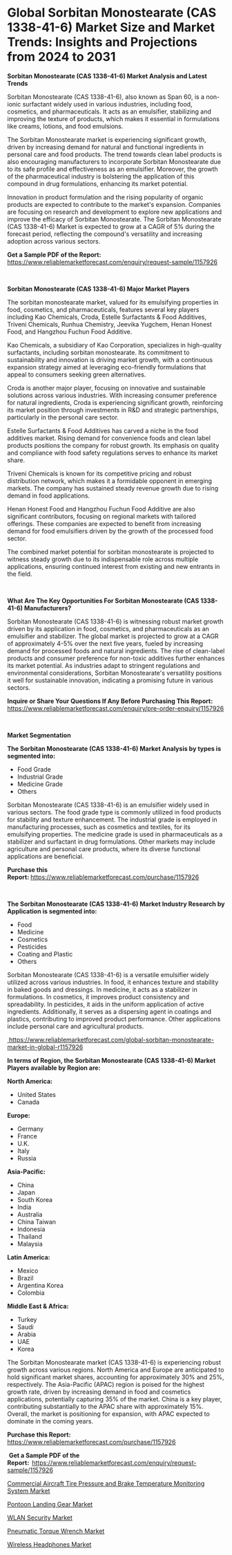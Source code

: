 <p><h1>Global Sorbitan Monostearate (CAS 1338-41-6) Market Size and Market Trends: Insights and Projections from 2024 to 2031</h1></p><p><strong>Sorbitan Monostearate (CAS 1338-41-6) Market Analysis and Latest Trends</strong></p>
<p><p>Sorbitan Monostearate (CAS 1338-41-6), also known as Span 60, is a non-ionic surfactant widely used in various industries, including food, cosmetics, and pharmaceuticals. It acts as an emulsifier, stabilizing and improving the texture of products, which makes it essential in formulations like creams, lotions, and food emulsions.</p><p>The Sorbitan Monostearate market is experiencing significant growth, driven by increasing demand for natural and functional ingredients in personal care and food products. The trend towards clean label products is also encouraging manufacturers to incorporate Sorbitan Monostearate due to its safe profile and effectiveness as an emulsifier. Moreover, the growth of the pharmaceutical industry is bolstering the application of this compound in drug formulations, enhancing its market potential.</p><p>Innovation in product formulation and the rising popularity of organic products are expected to contribute to the market's expansion. Companies are focusing on research and development to explore new applications and improve the efficacy of Sorbitan Monostearate. The Sorbitan Monostearate (CAS 1338-41-6) Market is expected to grow at a CAGR of 5% during the forecast period, reflecting the compound's versatility and increasing adoption across various sectors.</p></p>
<p><strong>Get a Sample PDF of the Report:&nbsp;</strong> <a href="https://www.reliablemarketforecast.com/enquiry/request-sample/1157926?utm_campaign=1129&utm_medium=2&utm_source=Github&utm_content=ia&utm_term=17112024&utm_id=sorbitan-monostearate-cas-1338-41-6">https://www.reliablemarketforecast.com/enquiry/request-sample/1157926</a></p>
<p>&nbsp;</p>
<p><strong>Sorbitan Monostearate (CAS 1338-41-6) Major Market Players</strong></p>
<p><p>The sorbitan monostearate market, valued for its emulsifying properties in food, cosmetics, and pharmaceuticals, features several key players including Kao Chemicals, Croda, Estelle Surfactants & Food Additives, Triveni Chemicals, Runhua Chemistry, Jeevika Yugchem, Henan Honest Food, and Hangzhou Fuchun Food Additive. </p><p>Kao Chemicals, a subsidiary of Kao Corporation, specializes in high-quality surfactants, including sorbitan monostearate. Its commitment to sustainability and innovation is driving market growth, with a continuous expansion strategy aimed at leveraging eco-friendly formulations that appeal to consumers seeking green alternatives.</p><p>Croda is another major player, focusing on innovative and sustainable solutions across various industries. With increasing consumer preference for natural ingredients, Croda is experiencing significant growth, reinforcing its market position through investments in R&D and strategic partnerships, particularly in the personal care sector.</p><p>Estelle Surfactants & Food Additives has carved a niche in the food additives market. Rising demand for convenience foods and clean label products positions the company for robust growth. Its emphasis on quality and compliance with food safety regulations serves to enhance its market share.</p><p>Triveni Chemicals is known for its competitive pricing and robust distribution network, which makes it a formidable opponent in emerging markets. The company has sustained steady revenue growth due to rising demand in food applications.</p><p>Henan Honest Food and Hangzhou Fuchun Food Additive are also significant contributors, focusing on regional markets with tailored offerings. These companies are expected to benefit from increasing demand for food emulsifiers driven by the growth of the processed food sector.</p><p>The combined market potential for sorbitan monostearate is projected to witness steady growth due to its indispensable role across multiple applications, ensuring continued interest from existing and new entrants in the field.</p></p>
<p>&nbsp;</p>
<p><strong>What Are The Key Opportunities For Sorbitan Monostearate (CAS 1338-41-6) Manufacturers?</strong></p>
<p><p>Sorbitan Monostearate (CAS 1338-41-6) is witnessing robust market growth driven by its application in food, cosmetics, and pharmaceuticals as an emulsifier and stabilizer. The global market is projected to grow at a CAGR of approximately 4-5% over the next five years, fueled by increasing demand for processed foods and natural ingredients. The rise of clean-label products and consumer preference for non-toxic additives further enhances its market potential. As industries adapt to stringent regulations and environmental considerations, Sorbitan Monostearate's versatility positions it well for sustainable innovation, indicating a promising future in various sectors.</p></p>
<p><strong>Inquire or Share Your Questions If Any Before Purchasing This Report:</strong> <a href="https://www.reliablemarketforecast.com/enquiry/pre-order-enquiry/1157926?utm_campaign=1129&utm_medium=2&utm_source=Github&utm_content=ia&utm_term=17112024&utm_id=sorbitan-monostearate-cas-1338-41-6">https://www.reliablemarketforecast.com/enquiry/pre-order-enquiry/1157926</a></p>
<p>&nbsp;</p>
<p><strong>Market Segmentation</strong></p>
<p><strong>The Sorbitan Monostearate (CAS 1338-41-6) Market Analysis by types is segmented into:</strong></p>
<p><ul><li>Food Grade</li><li>Industrial Grade</li><li>Medicine Grade</li><li>Others</li></ul></p>
<p><p>Sorbitan Monostearate (CAS 1338-41-6) is an emulsifier widely used in various sectors. The food grade type is commonly utilized in food products for stability and texture enhancement. The industrial grade is employed in manufacturing processes, such as cosmetics and textiles, for its emulsifying properties. The medicine grade is used in pharmaceuticals as a stabilizer and surfactant in drug formulations. Other markets may include agriculture and personal care products, where its diverse functional applications are beneficial.</p></p>
<p><strong>Purchase this Report:&nbsp;</strong><a href="https://www.reliablemarketforecast.com/purchase/1157926?utm_campaign=1129&utm_medium=2&utm_source=Github&utm_content=ia&utm_term=17112024&utm_id=sorbitan-monostearate-cas-1338-41-6">https://www.reliablemarketforecast.com/purchase/1157926</a></p>
<p>&nbsp;</p>
<p><strong>The Sorbitan Monostearate (CAS 1338-41-6) Market Industry Research by Application is segmented into:</strong></p>
<p><ul><li>Food</li><li>Medicine</li><li>Cosmetics</li><li>Pesticides</li><li>Coating and Plastic</li><li>Others</li></ul></p>
<p><p>Sorbitan Monostearate (CAS 1338-41-6) is a versatile emulsifier widely utilized across various industries. In food, it enhances texture and stability in baked goods and dressings. In medicine, it acts as a stabilizer in formulations. In cosmetics, it improves product consistency and spreadability. In pesticides, it aids in the uniform application of active ingredients. Additionally, it serves as a dispersing agent in coatings and plastics, contributing to improved product performance. Other applications include personal care and agricultural products.</p></p>
<p><a href="https://www.reliablemarketforecast.com/global-sorbitan-monostearate-market-in-global-r1157926?utm_campaign=1129&utm_medium=2&utm_source=Github&utm_content=ia&utm_term=17112024&utm_id=sorbitan-monostearate-cas-1338-41-6">&nbsp;https://www.reliablemarketforecast.com/global-sorbitan-monostearate-market-in-global-r1157926</a></p>
<p><strong>In terms of Region, the Sorbitan Monostearate (CAS 1338-41-6) Market Players available by Region are:</strong></p>
<p>
    <p> <strong> North America: </strong>
        <ul>
            <li>United States</li>
            <li>Canada</li>
        </ul>
        </p> 
    <p> <strong> Europe: </strong>
        <ul>
            <li>Germany</li>
            <li>France</li>
            <li>U.K.</li>
            <li>Italy</li>
            <li>Russia</li>
        </ul>
        </p> 
    <p> <strong> Asia-Pacific: </strong>
        <ul>
            <li>China</li>
            <li>Japan</li>
            <li>South Korea</li>
            <li>India</li>
            <li>Australia</li>
            <li>China Taiwan</li>
            <li>Indonesia</li>
            <li>Thailand</li>
            <li>Malaysia</li>
        </ul>
        </p> 
    <p> <strong> Latin America: </strong>
        <ul>
            <li>Mexico</li>
            <li>Brazil</li>
            <li>Argentina Korea</li>
            <li>Colombia</li>
        </ul>
        </p> 
    <p> <strong> Middle East & Africa: </strong>
        <ul>
            <li>Turkey</li>
            <li>Saudi</li>
            <li>Arabia</li>
            <li>UAE</li>
            <li>Korea</li>
        </ul>
    </p>
    </p>
<p><p>The Sorbitan Monostearate market (CAS 1338-41-6) is experiencing robust growth across various regions. North America and Europe are anticipated to hold significant market shares, accounting for approximately 30% and 25%, respectively. The Asia-Pacific (APAC) region is poised for the highest growth rate, driven by increasing demand in food and cosmetics applications, potentially capturing 35% of the market. China is a key player, contributing substantially to the APAC share with approximately 15%. Overall, the market is positioning for expansion, with APAC expected to dominate in the coming years.</p></p>
<p><strong>Purchase this Report: </strong><a href="https://www.reliablemarketforecast.com/purchase/1157926?utm_campaign=1129&utm_medium=2&utm_source=Github&utm_content=ia&utm_term=17112024&utm_id=sorbitan-monostearate-cas-1338-41-6">https://www.reliablemarketforecast.com/purchase/1157926</a></p>
<p>&nbsp;<strong>Get a Sample PDF of the Report:&nbsp;&nbsp;</strong><a href="https://www.reliablemarketforecast.com/enquiry/request-sample/1157926?utm_campaign=1129&utm_medium=2&utm_source=Github&utm_content=ia&utm_term=17112024&utm_id=sorbitan-monostearate-cas-1338-41-6">https://www.reliablemarketforecast.com/enquiry/request-sample/1157926</a></p>
<p><strong></strong></p>
<p><p><a href="https://github.com/GroverBarry/Market-Research-Report-List-7/blob/main/commercial-aircraft-tire-pressure-and-brake-temperature-monitoring-system-market.md?utm_campaign=1129&utm_medium=2&utm_source=Github&utm_content=ia&utm_term=17112024&utm_id=sorbitan-monostearate-cas-1338-41-6">Commercial Aircraft Tire Pressure and Brake Temperature Monitoring System Market</a></p><p><a href="https://www.linkedin.com/pulse/investment-opportunities-pontoon-landing-gear-sector-cfzqe?utm_campaign=1129&utm_medium=2&utm_source=Github&utm_content=ia&utm_term=17112024&utm_id=sorbitan-monostearate-cas-1338-41-6">Pontoon Landing Gear Market</a></p><p><a href="https://issuu.com/reportprime-2/docs/wlan-security-market-size-2030.pptx_70b86e0ba66cd5?utm_campaign=1129&utm_medium=2&utm_source=Github&utm_content=ia&utm_term=17112024&utm_id=sorbitan-monostearate-cas-1338-41-6">WLAN Security Market</a></p><p><a href="https://www.linkedin.com/pulse/pneumatic-torque-wrench-industry-analysis-report-market-x6rme?utm_campaign=1129&utm_medium=2&utm_source=Github&utm_content=ia&utm_term=17112024&utm_id=sorbitan-monostearate-cas-1338-41-6">Pneumatic Torque Wrench Market</a></p><p><a href="https://issuu.com/reportprime-2/docs/wireless-headphones-market-size-203_2e2383240ff88b?utm_campaign=1129&utm_medium=2&utm_source=Github&utm_content=ia&utm_term=17112024&utm_id=sorbitan-monostearate-cas-1338-41-6">Wireless Headphones Market</a></p></p>